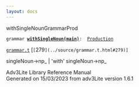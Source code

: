 ```yaml
---
layout: docs
---
```

<span class="title">withSingleNoun</span><span class="type">GrammarProd</span>

`grammar `**[`withSingleNoun(main)`](../object/withSingleNoun(main).html)**` :   `[`Production`](../object/Production.html)

[`grammar.t`](../file/grammar.t.html) [`[`279`](../source/grammar.t.html#279)]`



singleNoun-\>np\_ \| 'with' singleNoun-\>np\_





Adv3Lite Library Reference Manual  
Generated on 15/03/2023 from adv3Lite version 1.6.1


